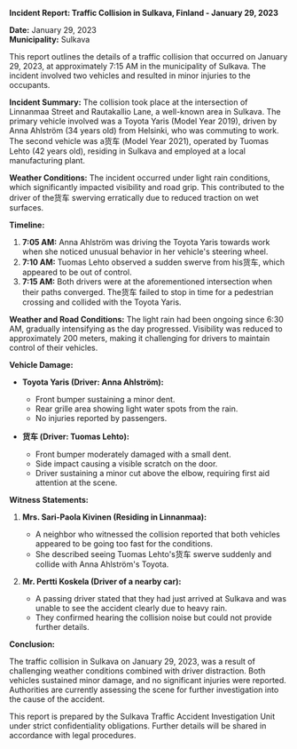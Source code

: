 

**Incident Report: Traffic Collision in Sulkava, Finland - January 29, 2023**

**Date:** January 29, 2023  
**Municipality:** Sulkava  

This report outlines the details of a traffic collision that occurred on January 29, 2023, at approximately 7:15 AM in the municipality of Sulkava. The incident involved two vehicles and resulted in minor injuries to the occupants.

**Incident Summary:**
The collision took place at the intersection of Linnanmaa Street and Rautakallio Lane, a well-known area in Sulkava. The primary vehicle involved was a Toyota Yaris (Model Year 2019), driven by Anna Ahlström (34 years old) from Helsinki, who was commuting to work. The second vehicle was a货车 (Model Year 2021), operated by Tuomas Lehto (42 years old), residing in Sulkava and employed at a local manufacturing plant.

**Weather Conditions:**
The incident occurred under light rain conditions, which significantly impacted visibility and road grip. This contributed to the driver of the货车 swerving erratically due to reduced traction on wet surfaces.

**Timeline:**

1. **7:05 AM:** Anna Ahlström was driving the Toyota Yaris towards work when she noticed unusual behavior in her vehicle's steering wheel.
2. **7:10 AM:** Tuomas Lehto observed a sudden swerve from his货车, which appeared to be out of control.
3. **7:15 AM:** Both drivers were at the aforementioned intersection when their paths converged. The货车 failed to stop in time for a pedestrian crossing and collided with the Toyota Yaris.

**Weather and Road Conditions:**
The light rain had been ongoing since 6:30 AM, gradually intensifying as the day progressed. Visibility was reduced to approximately 200 meters, making it challenging for drivers to maintain control of their vehicles.

**Vehicle Damage:**

- **Toyota Yaris (Driver: Anna Ahlström):**
  - Front bumper sustaining a minor dent.
  - Rear grille area showing light water spots from the rain.
  - No injuries reported by passengers.

- **货车 (Driver: Tuomas Lehto):**
  - Front bumper moderately damaged with a small dent.
  - Side impact causing a visible scratch on the door.
  - Driver sustaining a minor cut above the elbow, requiring first aid attention at the scene.

**Witness Statements:**

1. **Mrs. Sari-Paola Kivinen (Residing in Linnanmaa):**
   - A neighbor who witnessed the collision reported that both vehicles appeared to be going too fast for the conditions.
   - She described seeing Tuomas Lehto's货车 swerve suddenly and collide with Anna Ahlström's Toyota.

2. **Mr. Pertti Koskela (Driver of a nearby car):**
   - A passing driver stated that they had just arrived at Sulkava and was unable to see the accident clearly due to heavy rain.
   - They confirmed hearing the collision noise but could not provide further details.

**Conclusion:**

The traffic collision in Sulkava on January 29, 2023, was a result of challenging weather conditions combined with driver distraction. Both vehicles sustained minor damage, and no significant injuries were reported. Authorities are currently assessing the scene for further investigation into the cause of the accident.

This report is prepared by the Sulkava Traffic Accident Investigation Unit under strict confidentiality obligations. Further details will be shared in accordance with legal procedures.